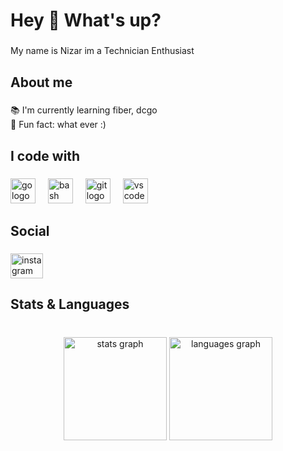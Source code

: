 <h1 align="left">Hey 👋 What's up?</h1>

###

<p align="left">My name is Nizar im a Technician Enthusiast</p>

###

<h2 align="left">About me</h2>

###

<p align="left">📚 I'm currently learning fiber, dcgo<br>🎲 Fun fact: what ever :)</p>

###

<h2 align="left">I code with</h2>

###

<div align="left">
  <img src="https://cdn.jsdelivr.net/gh/devicons/devicon/icons/go/go-original.svg" height="40" alt="go logo"  />
  <img width="12" />
  <img src="https://cdn.jsdelivr.net/gh/devicons/devicon/icons/bash/bash-original.svg" height="40" alt="bash logo"  />
  <img width="12" />
  <img src="https://cdn.jsdelivr.net/gh/devicons/devicon/icons/git/git-original.svg" height="40" alt="git logo"  />
  <img width="12" />
  <img src="https://cdn.jsdelivr.net/gh/devicons/devicon/icons/vscode/vscode-original.svg" height="40" alt="vscode logo"  />
</div>

###

<h2 align="left">Social</h2>

###

<div align="left">
  <a href="https://www.instagram.com/nizar_murk/" target="_blank">
    <img src="https://raw.githubusercontent.com/maurodesouza/profile-readme-generator/master/src/assets/icons/social/instagram/default.svg" width="52" height="40" alt="instagram logo"  />
  </a>
</div>

###

<h2 align="left">Stats & Languages</h2>

###

<br clear="both">

<div align="center">
  <img src="https://github-readme-stats.vercel.app/api?username=nizarmurk&hide_title=true&hide_rank=true&show_icons=true&include_all_commits=true&count_private=true&disable_animations=true&theme=dracula&locale=en&hide_border=true&order=1" height="165" alt="stats graph"  />
  <img src="https://github-readme-stats.vercel.app/api/top-langs?username=nizarmurk&locale=en&hide_title=true&layout=compact&card_width=320&langs_count=5&theme=dracula&hide_border=true&order=2&custom_title=Most Langs" height="165" alt="languages graph"  />
</div>

###
